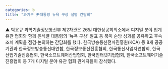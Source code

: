 ```yaml
---
categories: b
title: "과기부 尹대통령 뉴욕 구상 설명 간담회"
---
```

▲ 박윤규 과학기술정보통신부 제2차관은 26일 대한상공회의소에서 디지털 분야 업계 유관 협회와 함께 윤석열 대통령의 &#39;뉴욕 구상&#39; 발표 등 북미 순방 성과를 공유하고 후속 조치 계획을 점검·논의하는 간담회를 했다. 한국방송통신전파진흥원(KCA) 등 8개 공공기관과 한국정보방송통신대연합, 한국정보통신진흥협회, 한국통신사업자연합회, 한국산업기술진흥협회, 한국소프트웨어산업협회, 한국인터넷기업협회, 한국소프트웨어기술진흥협회 등 7개 디지털 분야 유관 협회 관계자들이 참석했다.